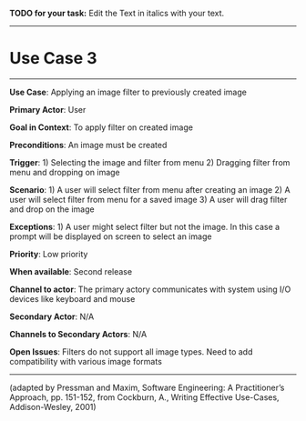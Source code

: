 **TODO for your task:** Edit the Text in italics with your text.

<hr>

# Use Case 3

<hr>

**Use Case**: Applying an image filter to previously created image 

**Primary Actor**: User

**Goal in Context**: To apply filter on created image

**Preconditions**: An image must be created

**Trigger**: 1) Selecting the image and filter from menu 2) Dragging filter from menu and dropping on image 
  
**Scenario**: 1) A user will select filter from menu after creating an image
              2) A user will select filter from menu for a saved image
              3) A user will drag filter and drop on the image
              
**Exceptions**: 1) A user might select filter but not the image. In this case a prompt will be displayed on screen to select an image  

**Priority**: Low priority

**When available**: Second release

**Channel to actor**: The primary actory communicates with system using I/O devices like keyboard and mouse

**Secondary Actor**: N/A

**Channels to Secondary Actors**: N/A

**Open Issues**: Filters do not support all image types. Need to add compatibility with various image formats

<hr>



(adapted by Pressman and Maxim, Software Engineering: A Practitioner’s Approach, pp. 151-152, from Cockburn,
A., Writing Effective Use-Cases, Addison-Wesley, 2001)
